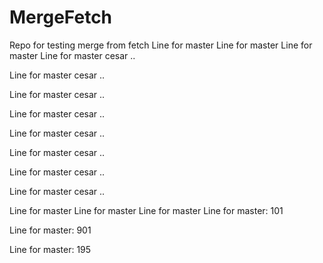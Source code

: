 # MergeFetch
Repo for testing merge from fetch
Line for master
Line for master
Line for master
Line for master cesar .. 

Line for master cesar .. 

Line for master cesar .. 

Line for master cesar .. 

Line for master cesar .. 

Line for master cesar .. 

Line for master cesar .. 

Line for master cesar .. 

Line for master
Line for master
Line for master
Line for master: 101

Line for master: 901

Line for master: 195

